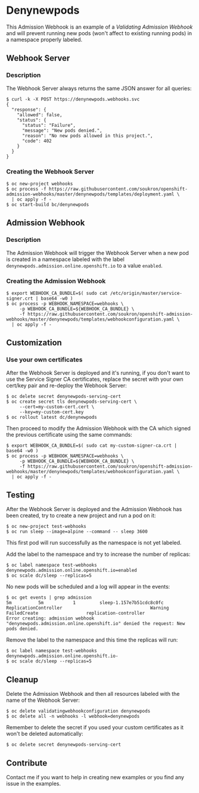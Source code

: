 # Denynewpods
This Admission Webhook is an example of a _Validating Admission Webhook_ and will prevent running new pods (won't affect to existing running pods) in a namespace properly labeled.

## Webhook Server
### Description
The Webhook Server always returns the same JSON answer for all queries:
~~~
$ curl -k -X POST https://denynewpods.webhooks.svc
{
  "response": {
    "allowed": false,
    "status": {
      "status": "Failure",
      "message": "New pods denied.",
      "reason": "No new pods allowed in this project.",
      "code": 402
    }
  }
}
~~~

### Creating the Webhook Server
~~~
$ oc new-project webhooks
$ oc process -f https://raw.githubusercontent.com/soukron/openshift-admission-webhooks/master/denynewpods/templates/deployment.yaml \
  | oc apply -f -
$ oc start-build bc/denynewpods
~~~

## Admission Webhook
### Description
The Admission Webhook will trigger the Webhook Server when a new pod is created in a namespace labeled with the label `denynewpods.admission.online.openshift.io` to a value `enabled`.

### Creating the Admission Webhook
~~~
$ export WEBHOOK_CA_BUNDLE=$( sudo cat /etc/origin/master/service-signer.crt | base64 -w0 )
$ oc process -p WEBHOOK_NAMESPACE=webhooks \
     -p WEBHOOK_CA_BUNDLE=${WEBHOOK_CA_BUNDLE} \
     -f https://raw.githubusercontent.com/soukron/openshift-admission-webhooks/master/denynewpods/templates/webhookconfiguration.yaml \
  | oc apply -f -
~~~

## Customization
### Use your own certificates
After the Webhook Server is deployed and it's running, if you don't want to use the Service Signer CA certificates, replace the secret with your own cert/key pair and re-deploy the Webhook Server:
~~~
$ oc delete secret denynewpods-serving-cert
$ oc create secret tls denynewpods-serving-cert \
     --cert=my-custom-cert.cert \
     --key=my-custom-cert.key
$ oc rollout latest dc/denynewpods
~~~

Then proceed to modify the Admission Webhook with the CA which signed the previous certificate using the same commands:
~~~
$ export WEBHOOK_CA_BUNDLE=$( sudo cat my-custom-signer-ca.crt | base64 -w0 )
$ oc process -p WEBHOOK_NAMESPACE=webhooks \
     -p WEBHOOK_CA_BUNDLE=${WEBHOOK_CA_BUNDLE} \
     -f https://raw.githubusercontent.com/soukron/openshift-admission-webhooks/master/denynewpods/templates/webhookconfiguration.yaml \
  | oc apply -f -
~~~

## Testing
After the Webhook Server is deployed and the Admission Webhook has been created, try to create a new project and run a pod on it:
~~~
$ oc new-project test-webhooks
$ oc run sleep --image=alpine --command -- sleep 3600
~~~
This first pod will run successfully as the namespace is not yet labeled. 

Add the label to the namespace and try to increase the number of replicas:
~~~
$ oc label namespace test-webhooks denynewpods.admission.online.openshift.io=enabled
$ oc scale dc/sleep --replicas=5
~~~

No new pods will be scheduled and a log will appear in the events:
~~~
$ oc get events | grep admission
5m          5m           1         sleep-1.157e7b51cdc8c0fc          ReplicationController                                 Warning   FailedCreate                  replication-controller                    Error creating: admission webhook "denynewpods.admission.online.openshift.io" denied the request: New pods denied.
~~~

Remove the label to the namespace and this time the replicas will run:
~~~
$ oc label namespace test-webhooks denynewpods.admission.online.openshift.io-
$ oc scale dc/sleep --replicas=5
~~~

## Cleanup
Delete the Admission Webhook and then all resources labeled with the name of the Webhook Server:
~~~
$ oc delete validatingwebhookconfiguration denynewpods
$ oc delete all -n webhooks -l webhook=denynewpods
~~~

Remember to delete the secret if you used your custom certificates as it won't be deleted automatically:
~~~
$ oc delete secret denynewpods-serving-cert
~~~

## Contribute
Contact me if you want to help in creating new examples or you find any issue in the examples.
